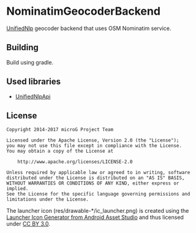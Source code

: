 NominatimGeocoderBackend
========================
[UnifiedNlp](https://github.com/microg/android_packages_apps_UnifiedNlp) geocoder backend that uses OSM Nominatim service.

Building
--------
Build using gradle.


Used libraries
--------------
-	[UnifiedNlpApi](https://github.com/microg/android_external_UnifiedNlpApi)

License
-------
    Copyright 2014-2017 microG Project Team
    
    Licensed under the Apache License, Version 2.0 (the "License");
    you may not use this file except in compliance with the License.
    You may obtain a copy of the License at
    
        http://www.apache.org/licenses/LICENSE-2.0
    
    Unless required by applicable law or agreed to in writing, software
    distributed under the License is distributed on an "AS IS" BASIS,
    WITHOUT WARRANTIES OR CONDITIONS OF ANY KIND, either express or implied.
    See the License for the specific language governing permissions and
    limitations under the License.

The launcher icon (res/drawable-*/ic_launcher.png) is created using the [Launcher Icon Generator from Android Asset Studio](https://android-ui-utils.googlecode.com/hg/asset-studio/dist/icons-launcher.html) and thus licensed under [CC BY 3.0](http://creativecommons.org/licenses/by/3.0/).
